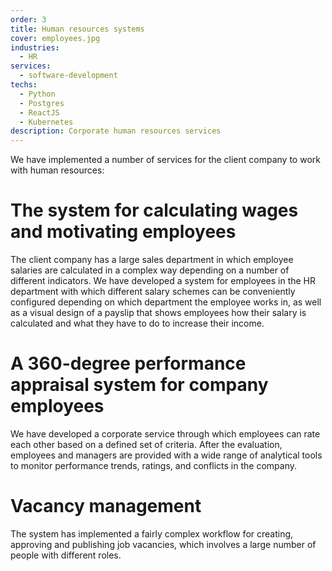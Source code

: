 ```yaml
---
order: 3
title: Human resources systems
cover: employees.jpg
industries:
  - HR
services:
  - software-development
techs:
  - Python
  - Postgres
  - ReactJS
  - Kubernetes 
description: Corporate human resources services
---
```

We have implemented a number of services for the client company to work with human resources:

# The system for calculating wages and motivating employees
The client company has a large sales department in which employee salaries are calculated in a complex way
depending on a number of different indicators. We have developed a system for employees in the HR department
with which different salary schemes can be conveniently configured depending on which department the employee works in,
as well as a visual design of a payslip that shows employees how their salary is calculated
and what they have to do to increase their income.


# A 360-degree performance appraisal system for company employees
We have developed a corporate service through which employees can rate each other based on a defined set of criteria.
After the evaluation, employees and managers are provided with a wide range of analytical tools
to monitor performance trends, ratings, and conflicts in the company.

# Vacancy management
The system has implemented a fairly complex workflow for creating, approving and publishing job vacancies,
which involves a large number of people with different roles.
